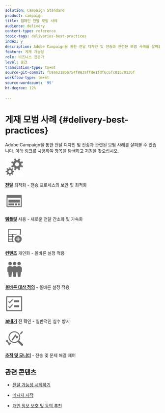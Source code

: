 ```yaml
---
solution: Campaign Standard
product: campaign
title: 캠페인 전달 모범 사례
audience: delivery
content-type: reference
topic-tags: deliveries-best-practices
index: y
description: Adobe Campaign을 통한 전달 디자인 및 전송과 관련된 모범 사례를 살펴볼 수 있습니다.
feature: 게재 가능성
role: 비즈니스 전문가
level: 중간
translation-type: tm+mt
source-git-commit: fb9a6218bb754f803affde1fdf6c6fc01570126f
workflow-type: tm+mt
source-wordcount: '99'
ht-degree: 12%

---
```



# 게재 모범 사례 {#delivery-best-practices}

Adobe Campaign을 통한 전달 디자인 및 전송과 관련된 모범 사례를 살펴볼 수 있습니다. 아래 링크를 사용하여 항목을 탐색하고 지침을 찾으십시오.

<img src="assets/do-not-localize/optimize.svg"  width="60px">

**[전달](optimize-delivery.md)**  최적화 - 전송 프로세스의 보안 및 최적화

<img src="assets/do-not-localize/design.svg"  width="60px">

**[템플릿](use-templates.md)**  사용 - 새로운 전달 간소화 및 가속화

<img src="assets/do-not-localize/custom.svg"  width="60px">

**[컨텐츠](design-and-personalize.md)**  개인화 - 올바른 설정 적용

<img src="assets/do-not-localize/profiles.svg"  width="60px">

**[올바른 대상 정의](define-the-right-audience.md)**  - 올바른 설정 적용

<img src="assets/do-not-localize/start.svg"  width="60px">

**[보내기](check-before-sending.md)**  전 확인 - 일반적인 실수 방지

<img src="assets/do-not-localize/troubleshoot.svg"  width="60px">

**[추적 및 모니터](track-and-monitor.md)**  - 전송 및 문제 해결 제어

## 관련 콘텐츠

* [전달 가능성 시작하기](../../sending/using/about-deliverability.md)

* [메시지 시작](../../channels/using/get-started-communication-channels.md)

* [개인 정보 보호 및 동의 추천](../../start/using/privacy.md)

